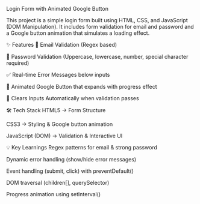 Login Form with Animated Google Button

This project is a simple login form built using HTML, CSS, and JavaScript (DOM Manipulation).
It includes form validation for email and password and a Google button animation that simulates a loading effect.

✨ Features
📧 Email Validation (Regex based)

🔑 Password Validation (Uppercase, lowercase, number, special character required)

✅ Real-time Error Messages below inputs

🎨 Animated Google Button that expands with progress effect

🧹 Clears Inputs Automatically when validation passes

🛠 Tech Stack
HTML5 → Form Structure

CSS3 → Styling & Google button animation

JavaScript (DOM) → Validation & Interactive UI

💡 Key Learnings
Regex patterns for email & strong password

Dynamic error handling (show/hide error messages)

Event handling (submit, click) with preventDefault()

DOM traversal (children[], querySelector)

Progress animation using setInterval()
